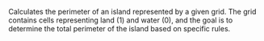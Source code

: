 Calculates the perimeter of an island represented by a given grid. The grid contains cells representing land (1) and water (0), and the goal is to determine the total perimeter of the island based on specific rules.
